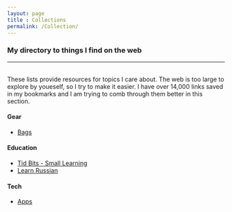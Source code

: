 ```yaml
---
layout: page
title : Collections
permalink: /Collection/
---
```


### My directory to things I find on the web

--- 
<br>
These lists provide resources for topics I care about. The web is too large to explore by youeself, so I try to make it easier. I have over 14,000 links saved in my bookmarks and I am trying to comb through them better in this section.

#### Gear
* <a href="../CurratedContent/bags.html">Bags</a>

#### Education


* <a href="../Curratedcontent/tidbits">Tid Bits - Small Learning<a/>	
* <a href="https://medium.com/@bcorn/tools-for-learning-russian-7bf9efa57818">Learn Russian<a/>
	
#### Tech

* <a href="../Curratedcontent/apps">Apps<a/>	

	
	